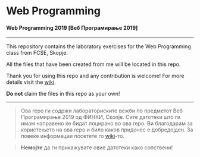 # Web Programming
#### Web Programming 2019 [Веб Програмирање 2019]
***
This repository contains the laboratory exercises for the Web Programming class
from FCSE, Skopje.

All the files that have been created from me will be located in this repo.

Thank you for using this repo and any contribution is welcome!
For more details visit the [wiki](https://github.com/Konstantin-Bogdanoski/WP/wiki).

**Do not** claim the files in this repo as your own!
***
> Ова repo ги содржи лабораториските вежби по предметот Веб Програмирање 2019 од ФИНКИ, Скопје.
Сите датотеки што ги имам направено ќе бидат лоцирано во ова repo. Ви благодарам за користењето на ова repo
и било каков придонес е добредојден.
За повеќе информации посетете го [wiki](https://github.com/Konstantin-Bogdanoski/WP/wiki)-то.

> **Немојте** да ги прикажувате овие датотеки како сопствени! 